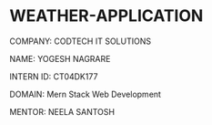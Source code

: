 # WEATHER-APPLICATION

COMPANY: CODTECH IT SOLUTIONS

NAME: YOGESH NAGRARE

INTERN ID: CT04DK177

DOMAIN: Mern Stack Web Development

MENTOR: NEELA SANTOSH
